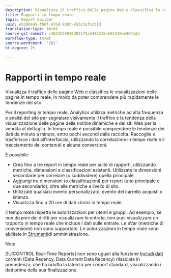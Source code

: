 ```yaml
---
description: Visualizza il traffico delle pagine Web e classifica le visualizzazioni delle pagine in tempo reale, in modo da poter comprendere più rapidamente le tendenze del sito.
title: Rapporti in tempo reale
topic: Report builder
uuid: eb39b4a5-fb6f-476d-9383-e5323afcc51d
translation-type: tm+mt
source-git-commit: c4833525816d81175a3446215eb92310ee4021dd
workflow-type: tm+mt
source-wordcount: '261'
ht-degree: 2%

---
```



# Rapporti in tempo reale

Visualizza il traffico delle pagine Web e classifica le visualizzazioni delle pagine in tempo reale, in modo da poter comprendere più rapidamente le tendenze del sito.

Per il reporting in tempo reale,  Analytics utilizza metriche ad alta frequenza e analisi del sito per segnalare visivamente il traffico e la tendenza della visualizzazione delle pagine delle notizie dinamiche e dei siti Web per la vendita al dettaglio. In tempo reale è possibile comprendere le tendenze dei dati da minuto a minuto, entro pochi secondi dalla raccolta. Raccoglie e trasferisce i dati all&#39;interfaccia, utilizzando la correlazione in tempo reale e il tracciamento dei contenuti e alcune conversioni.

È possibile:

* Crea fino a tre report in tempo reale per suite di rapporti, utilizzando metriche, dimensioni e classificazioni esistenti. Utilizzate le dimensioni secondarie per correlare (o suddividere) quella principale.
* Aggiungi tre dimensioni (o classificazioni) per report (uno principale e due secondario), oltre alle metriche a livello di sito.
* Utilizzate qualsiasi evento personalizzato, evento del carrello acquisti o istanza.
* Visualizza fino a 20 ore di dati storici in tempo reale.

Il tempo reale rispetta le autorizzazioni per utenti e gruppi. Ad esempio, se non disponi dei diritti per visualizzare le entrate, non puoi visualizzare un rapporto in tempo reale che include i dati sulle entrate. Le eVar (metriche di conversione) non sono supportate. Le autorizzazioni in tempo reale sono abilitate in [Strumenti](https://docs.adobe.com/content/help/en/analytics/admin/admin-tools/real-time-reports/t-realtime-admin.html)di amministrazione.

>[!NOTE]
>
>[!UICONTROL Real-Time Reports] non sono uguali alla funzione [Includi dati](https://docs.adobe.com/content/help/en/analytics/analyze/report-builder/options.html) correnti (Data Recency, Data Current Data Recency) rilasciata in precedenza, che ha ridotto la latenza per i report standard, visualizzando i dati prima della sua finalizzazione.
